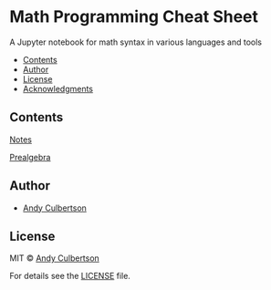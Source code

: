 # Math Programming Cheat Sheet

A Jupyter notebook for math syntax in various languages and tools

* [Contents](#contents)
* [Author](#author)
* [License](#license)
* [Acknowledgments](#acknowledgments)

<a id="contents"></a>
## Contents

[Notes](notebooks/math-programming-cheat-sheet-notes.ipynb)

[Prealgebra](notebooks/math-programming-cheat-sheet-prealgebra.ipynb)

<a id="author"></a>
## Author

* [Andy Culbertson](https://github.com/thinkulum)

<a id="license"></a>
## License

MIT © [Andy Culbertson](https://www.thinkulum.net/)

For details see the [LICENSE](LICENSE) file.
